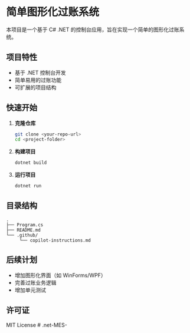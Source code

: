 # 简单图形化过账系统

本项目是一个基于 C# .NET 的控制台应用，旨在实现一个简单的图形化过账系统。

## 项目特性

- 基于 .NET 控制台开发
- 简单易用的过账功能
- 可扩展的项目结构

## 快速开始

1. **克隆仓库**
    ```bash
    git clone <your-repo-url>
    cd <project-folder>
    ```

2. **构建项目**
    ```bash
    dotnet build
    ```

3. **运行项目**
    ```bash
    dotnet run
    ```

## 目录结构

```
.
├── Program.cs
├── README.md
└── .github/
     └── copilot-instructions.md
```

## 后续计划

- 增加图形化界面（如 WinForms/WPF）
- 完善过账业务逻辑
- 增加单元测试

## 许可证

MIT License
#   . n e t - M E S -  
 